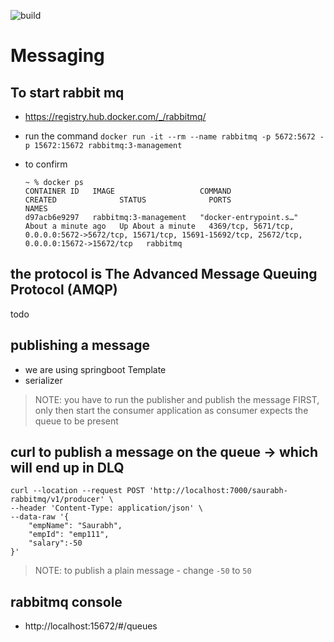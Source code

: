 ![build](https://github.com/saurabhpro/Messaging/actions/workflows/maven.yml/badge.svg)


# Messaging
## To start rabbit mq
- https://registry.hub.docker.com/_/rabbitmq/
- run the command 
  ```docker run -it --rm --name rabbitmq -p 5672:5672 -p 15672:15672 rabbitmq:3-management```

- to confirm
    ```
    ~ % docker ps                                                                  
    CONTAINER ID   IMAGE                   COMMAND                  CREATED              STATUS              PORTS                                                                                                         NAMES
    d97acb6e9297   rabbitmq:3-management   "docker-entrypoint.s…"   About a minute ago   Up About a minute   4369/tcp, 5671/tcp, 0.0.0.0:5672->5672/tcp, 15671/tcp, 15691-15692/tcp, 25672/tcp, 0.0.0.0:15672->15672/tcp   rabbitmq
    ```

## the protocol is The Advanced Message Queuing Protocol (AMQP)
todo

## publishing a message
- we are using springboot Template
- serializer
> NOTE: you have to run the publisher and publish the message FIRST, only then start the consumer application as 
> consumer expects the queue to be present

## curl to publish a message on the queue -> which will end up in DLQ
```curl
curl --location --request POST 'http://localhost:7000/saurabh-rabbitmq/v1/producer' \
--header 'Content-Type: application/json' \
--data-raw '{
    "empName": "Saurabh",
    "empId": "emp111",
    "salary":-50
}'
```

> NOTE: to publish a plain message - change `-50` to `50`

## rabbitmq console
- http://localhost:15672/#/queues
